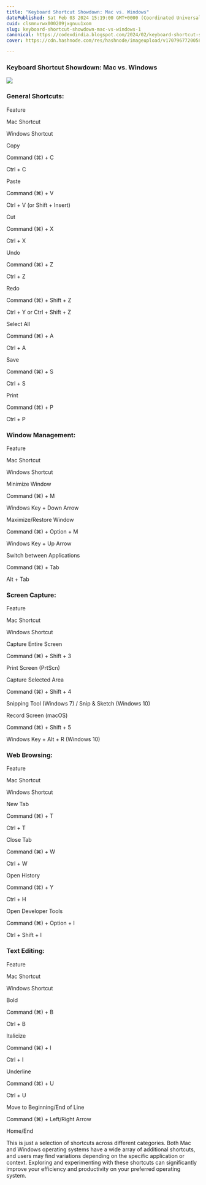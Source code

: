 ```yaml
---
title: "Keyboard Shortcut Showdown: Mac vs. Windows"
datePublished: Sat Feb 03 2024 15:19:00 GMT+0000 (Coordinated Universal Time)
cuid: clsmnvrwx000209jxgnuu1xom
slug: keyboard-shortcut-showdown-mac-vs-windows-1
canonical: https://codexdindia.blogspot.com/2024/02/keyboard-shortcut-showdown-mac-vs.html
cover: https://cdn.hashnode.com/res/hashnode/imageupload/v1707967720058/1b49a936-8ecb-4d2d-976d-73525b09560a.jpeg

---
```


### Keyboard Shortcut Showdown: Mac vs. Windows

[![](https://cdn.hashnode.com/res/hashnode/imageupload/v1707967716588/210761f4-50da-4a4c-aadb-c18d7ba64ad9.jpeg)](https://images.unsplash.com/photo-1560762484-813fc97650a0?q=80&w=2874&auto=format&fit=crop&ixlib=rb-4.0.3&ixid=M3wxMjA3fDB8MHxwaG90by1wYWdlfHx8fGVufDB8fHx8fA%3D%3D)

  

### [](https://codexdindia.blogspot.com/2024/02/keyboard-shortcut-showdown-mac-vs.html#general-shortcuts)General Shortcuts:

Feature

Mac Shortcut

Windows Shortcut

Copy

Command (⌘) + C

Ctrl + C

Paste

Command (⌘) + V

Ctrl + V (or Shift + Insert)

Cut

Command (⌘) + X

Ctrl + X

Undo

Command (⌘) + Z

Ctrl + Z

Redo

Command (⌘) + Shift + Z

Ctrl + Y or Ctrl + Shift + Z

Select All

Command (⌘) + A

Ctrl + A

Save

Command (⌘) + S

Ctrl + S

Print

Command (⌘) + P

Ctrl + P

### [](https://codexdindia.blogspot.com/2024/02/keyboard-shortcut-showdown-mac-vs.html#window-management)Window Management:

Feature

Mac Shortcut

Windows Shortcut

Minimize Window

Command (⌘) + M

Windows Key + Down Arrow

Maximize/Restore Window

Command (⌘) + Option + M

Windows Key + Up Arrow

Switch between Applications

Command (⌘) + Tab

Alt + Tab

### [](https://codexdindia.blogspot.com/2024/02/keyboard-shortcut-showdown-mac-vs.html#screen-capture)Screen Capture:

Feature

Mac Shortcut

Windows Shortcut

Capture Entire Screen

Command (⌘) + Shift + 3

Print Screen (PrtScn)

Capture Selected Area

Command (⌘) + Shift + 4

Snipping Tool (Windows 7) / Snip & Sketch (Windows 10)

Record Screen (macOS)

Command (⌘) + Shift + 5

Windows Key + Alt + R (Windows 10)

### [](https://codexdindia.blogspot.com/2024/02/keyboard-shortcut-showdown-mac-vs.html#web-browsing)Web Browsing:

Feature

Mac Shortcut

Windows Shortcut

New Tab

Command (⌘) + T

Ctrl + T

Close Tab

Command (⌘) + W

Ctrl + W

Open History

Command (⌘) + Y

Ctrl + H

Open Developer Tools

Command (⌘) + Option + I

Ctrl + Shift + I

### [](https://codexdindia.blogspot.com/2024/02/keyboard-shortcut-showdown-mac-vs.html#text-editing)Text Editing:

Feature

Mac Shortcut

Windows Shortcut

Bold

Command (⌘) + B

Ctrl + B

Italicize

Command (⌘) + I

Ctrl + I

Underline

Command (⌘) + U

Ctrl + U

Move to Beginning/End of Line

Command (⌘) + Left/Right Arrow

Home/End

This is just a selection of shortcuts across different categories. Both Mac and Windows operating systems have a wide array of additional shortcuts, and users may find variations depending on the specific application or context. Exploring and experimenting with these shortcuts can significantly improve your efficiency and productivity on your preferred operating system.